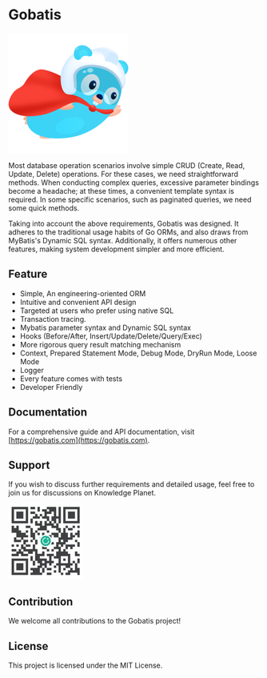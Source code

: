 # Gobatis

![logo](logo.png)

Most database operation scenarios involve simple CRUD (Create, Read, Update, Delete) operations. For these cases,
we need straightforward methods. When conducting complex queries, excessive parameter bindings become a headache; at
these times, a convenient template syntax is required. In some specific scenarios, such as paginated queries, we need
some quick methods.

Taking into account the above requirements, Gobatis was designed. It adheres to the traditional usage habits of Go ORMs,
and also draws from MyBatis's Dynamic SQL syntax. Additionally, it offers numerous other features, making system
development simpler and more efficient.

## Feature

* Simple, An engineering-oriented ORM
* Intuitive and convenient API design
* Targeted at users who prefer using native SQL
* Transaction tracing.
* Mybatis parameter syntax and Dynamic SQL syntax
* Hooks (Before/After, Insert/Update/Delete/Query/Exec)
* More rigorous query result matching mechanism
* Context, Prepared Statement Mode, Debug Mode, DryRun Mode, Loose Mode
* Logger
* Every feature comes with tests
* Developer Friendly


## Documentation
For a comprehensive guide and API documentation, visit [https://gobatis.com](https://gobatis.com).

## Support
If you wish to discuss further requirements and detailed usage, feel free to join us for discussions on Knowledge Planet.

![](kp.jpeg)

## Contribution
We welcome all contributions to the Gobatis project! 

## License
This project is licensed under the MIT License. 



